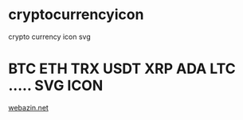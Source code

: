 # cryptocurrencyicon

crypto currency icon svg 

# BTC ETH TRX USDT XRP ADA LTC ..... SVG ICON






[webazin.net](https://webazin.net)
